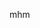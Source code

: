 mhm

<!---
Cebasthian/Cebasthian is a ✨ special ✨ repository because its `README.md` (this file) appears on your GitHub profile.
You can click the Preview link to take a look at your changes.
--->
